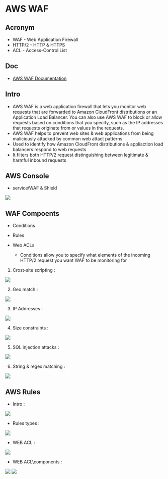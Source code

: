 # AWS WAF

## Acronym
* WAF - Web Application Firewall
* HTTP/2 - HTTP & HTTPS
* ACL - Access-Control List

## Doc
* [AWS WAF Documentation](https://docs.aws.amazon.com/waf/)

## Intro
* AWS WAF is a web application firewall that lets you monitor web requests that are
  forwarded to Amazon CloudFront distributions or an Application Load Balancer.
  You can also use AWS WAF to block or allow requests based on conditions that you
  specify, such as the IP addresses that requests originate from or values in the requests. 
* AWS WAF helps to prevent web sites & web applications from being maliciously attacked
  by common web attact patterns
* Used to identify how Amazon CloudFront distributions & appliaction load balancers respond
  to web requests
* It filters both HTTP/2 request distinguishing between legitimate & harmful inbound requests
  
## AWS Console
* service\WAF & Shield

[<img src="https://i.imgur.com/sjzffuA.png">](https://i.imgur.com/sjzffuA.png)

## WAF Compoents
* Conditions
* Rules
* Web ACLs

  * Conditions allow you to specify what elements of the incoming HTTP/2 request
    you want WAF to be monitoring for
1) Crost-site scripting :

[<img src="https://i.imgur.com/dxrY5kB.png">](https://i.imgur.com/dxrY5kB.png)

2) Geo match :

[<img src="https://i.imgur.com/j9wkmNq.png">](https://i.imgur.com/j9wkmNq.png)

3) IP Addresses : 

[<img src="https://i.imgur.com/tQDw4u5.png">](https://i.imgur.com/tQDw4u5.png)

4) Size constraints :

[<img src="https://i.imgur.com/vr7lPHa.png">](https://i.imgur.com/vr7lPHa.png)

5) SQL injection attacks :

[<img src="https://i.imgur.com/NnqBxSs.png">](https://i.imgur.com/NnqBxSs.png)

6) String & regex matching :

[<img src="https://i.imgur.com/AUz4zfa.png">](https://i.imgur.com/AUz4zfa.png)

## AWS Rules
* Intro :

[<img src="https://i.imgur.com/rZd301n.png">](https://i.imgur.com/rZd301n.png)

* Rules types : 

[<img src="https://i.imgur.com/YQzDq75.png">](https://i.imgur.com/YQzDq75.png)

* WEB ACL :

[<img src="https://i.imgur.com/F4LQogh.png">](https://i.imgur.com/F4LQogh.png)

* WEB ACL\components :

[<img src="https://i.imgur.com/KBUB4s0.png">](https://i.imgur.com/KBUB4s0.png)
[<img src="https://i.imgur.com/kFckwKv.png">](https://i.imgur.com/kFckwKv.png)
